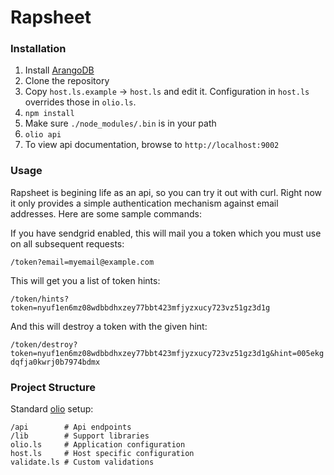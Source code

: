 # Rapsheet
### Installation
1. Install [ArangoDB](https://www.arangodb.com/)
1. Clone the repository
1. Copy `host.ls.example` -> `host.ls` and edit it.  Configuration in `host.ls` overrides those in `olio.ls`.
1. `npm install`
1. Make sure `./node_modules/.bin` is in your path
1. `olio api`
1. To view api documentation, browse to `http://localhost:9002`

### Usage
Rapsheet is begining life as an api, so you can try it out with curl.  Right now it only provides a simple authentication mechanism against email addresses.  Here are some sample commands:

If you have sendgrid enabled, this will mail you a token which you must use on all subsequent requests:

`/token?email=myemail@example.com`

This will get you a list of token hints:

`/token/hints?token=nyuf1en6mz08wdbbdhxzey77bbt423mfjyzxucy723vz51gz3d1g`

And this will destroy a token with the given hint:

`/token/destroy?token=nyuf1en6mz08wdbbdhxzey77bbt423mfjyzxucy723vz51gz3d1g&hint=005ekgdqfja0kwrj0b7974bdmx`

### Project Structure
Standard [olio](https://github.com/naturalethic/olio) setup:

```
/api        # Api endpoints
/lib        # Support libraries
olio.ls     # Application configuration
host.ls     # Host specific configuration
validate.ls # Custom validations
```
